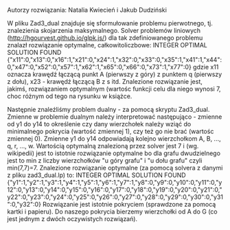 Autorzy rozwiązania: Natalia Kwiecień i Jakub Dudziński

W pliku Zad3_dual znajduje się sformułowanie problemu pierwotnego, tj. znalezienia skojarzenia maksymalnego.
Solver problemów liniowych (http://hgourvest.github.io/glpk.js/) dla tak zdefiniowanego problemu znalazł rozwiązanie optymalne, całkowitoliczbowe:
INTEGER OPTIMAL SOLUTION FOUND
{"x11":0,"x13":0,"x16":1,"x21":0,"x24":1,"x32":0,"x33":0,"x35":1,"x41":1,"x44":0,"x47":0,"x52":0,"x57":1,"x62":1,"x65":0,"x66":0,"x73":1,"x77":0}
gdzie x11 oznacza krawędź łączącą punkt A (pierwszy z góry) z punktem q (pierwszy z dołu), x23 - krawędź łączącą B z s itd.
Znalezione rozwiązanie jest, jakimś, rozwiązaniem optymalnym (wartośc funkcji celu dla niego wynosi 7, choc różnym od tego na rysunku w książce.

Następnie znaleźliśmy problem dualny - za pomocą skryptu Zad3_dual.
Zmienne w problemie dualnym należy interpretować następująco - zmienne od y1 do y14 to określenie czy dany wierzchołek należy wziąć do minimalnego pokrycia (wartość zmiennej 1), czy też go nie brać (wartośc zmiennej 0).
Zmienne y1 do y14 odpowiadają kolejno wierzchołkom A, B, ..., q, r, ..., w.
Wartością optymalną znalezioną przez solver jest 7 i (wg. wikipedii) jest to istotnie rozwiązanie optymalne bo dla grafu dwudzielnego jest to min z liczby wierzchołków "u góry grafu" i "u dołu grafu" czyli min(7,7)=7.
Znalezione rozwiązanie optymalne (za pomocą solvera z danymi z pliku zad3_dual.lp) to:
INTEGER OPTIMAL SOLUTION FOUND
{"y1":1,"y2":1,"y3":1,"y4":1,"y5":1,"y6":1,"y7":1,"y8":0,"y9":0,"y10":0,"y11":0,"y12":0,"y13":0,"y14":0,"y15":0,"y16":0,"y17":0,"y18":0,"y19":0,"y20":0,"y21":0,"y22":0,"y23":0,"y24":0,"y25":0,"y26":0,"y27":0,"y28":0,"y29":0,"y30":0,"y31":0,"y32":0}
Rozwiązanie jest istotnie pokryciem (sprawdzone za pomocą kartki i papieru). Do naszego pokrycia bierzemy wierzchołki od A do G (co jest jednym z dwóch oczywistych rozwiązań).
